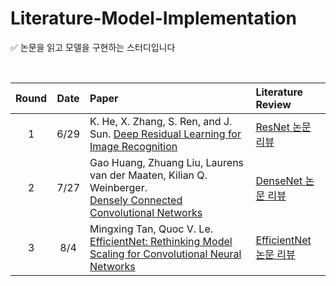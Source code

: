 # Literature-Model-Implementation

✅ 논문을 읽고 모델을 구현하는 스터디입니다

<br>

|Round|Date|Paper|Literature Review|
|:---:|:---:|:---|:---|
|1|6/29|K. He, X. Zhang, S. Ren, and J. Sun. [Deep Residual Learning for Image Recognition](https://arxiv.org/pdf/1512.03385.pdf)|[ResNet 논문 리뷰](https://www.notion-pinotnoir056.com/75a919d0-a498-4264-a5f7-375a3c77649f)|
|2|7/27|Gao Huang, Zhuang Liu, Laurens van der Maaten, Kilian Q. Weinberger.<br>[Densely Connected Convolutional Networks](https://arxiv.org/pdf/1608.06993.pdf)|[DenseNet 논문 리뷰](https://www.notion-pinotnoir056.com/fc3dd412-9941-4eac-b4f5-e1d16a79c288)|
|3|8/4|Mingxing Tan, Quoc V. Le. [EfficientNet: Rethinking Model Scaling for Convolutional Neural Networks](https://arxiv.org/abs/1905.11946)|[EfficientNet 논문 리뷰](https://www.notion-pinotnoir056.com/d5be7785-7765-4d73-9433-10b5ba3b5e4e)|
